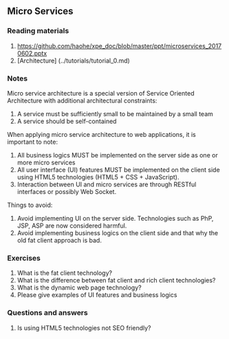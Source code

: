 ## Micro Services

### Reading materials

1. https://github.com/haohe/xpe_doc/blob/master/ppt/microservices_20170602.pptx
2. [Architecture] (../tutorials/tutorial_0.md)

### Notes

Micro service architecture is a special version of Service Oriented Architecture with additional architectural constraints:

1. A service must be sufficiently small to be maintained by a small team
2. A service should be self-contained 

When applying micro service architecture to web applications, it is important to note:

1. All business logics MUST be implemented on the server side as one or more micro services
2. All user interface (UI) features MUST be implemented on the client side using HTML5 technologies (HTML5 + CSS + JavaScript).
3. Interaction between UI and micro services are through RESTful interfaces or possibly Web Socket.

Things to avoid:

1. Avoid implementing UI on the server side.  Technologies such as PhP, JSP, ASP are now considered harmful. 
2. Avoid implementing business logics on the client side and that why the old fat client approach is bad. 


### Exercises

1. What is the fat client technology?
1. What is the difference between fat client and rich client technologies?
2. What is the dynamic web page technology?
3. Please give examples of UI features and business logics

### Questions and answers

1. Is using HTML5 technologies not SEO friendly?
